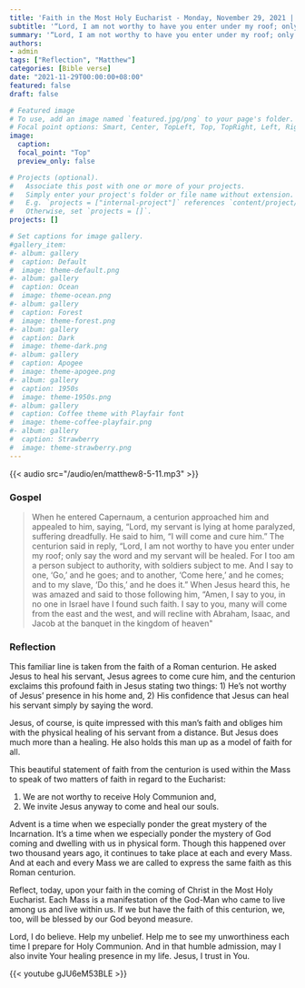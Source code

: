 ```yaml
---
title: 'Faith in the Most Holy Eucharist - Monday, November 29, 2021 | Matthew 8:5-11'
subtitle: '“Lord, I am not worthy to have you enter under my roof; only say the word and my servant will be healed.”  Mt. 8:8'
summary: '“Lord, I am not worthy to have you enter under my roof; only say the word and my servant will be healed.”  Mt. 8:8'
authors:
- admin
tags: ["Reflection", "Matthew"]
categories: [Bible verse]
date: "2021-11-29T00:00:00+08:00"
featured: false
draft: false

# Featured image
# To use, add an image named `featured.jpg/png` to your page's folder.
# Focal point options: Smart, Center, TopLeft, Top, TopRight, Left, Right, BottomLeft, Bottom, BottomRight
image:
  caption:
  focal_point: "Top"
  preview_only: false

# Projects (optional).
#   Associate this post with one or more of your projects.
#   Simply enter your project's folder or file name without extension.
#   E.g. `projects = ["internal-project"]` references `content/project/deep-learning/index.md`.
#   Otherwise, set `projects = []`.
projects: []

# Set captions for image gallery.
#gallery_item:
#- album: gallery
#  caption: Default
#  image: theme-default.png
#- album: gallery
#  caption: Ocean
#  image: theme-ocean.png
#- album: gallery
#  caption: Forest
#  image: theme-forest.png
#- album: gallery
#  caption: Dark
#  image: theme-dark.png
#- album: gallery
#  caption: Apogee
#  image: theme-apogee.png
#- album: gallery
#  caption: 1950s
#  image: theme-1950s.png
#- album: gallery
#  caption: Coffee theme with Playfair font
#  image: theme-coffee-playfair.png
#- album: gallery
#  caption: Strawberry
#  image: theme-strawberry.png
---
```


{{< audio src="/audio/en/matthew8-5-11.mp3" >}}

### Gospel
> When he entered Capernaum, a centurion approached him and appealed to him, saying, “Lord, my servant is lying at home paralyzed, suffering dreadfully. He said to him, “I will come and cure him.” The centurion said in reply, “Lord, I am not worthy to have you enter under my roof; only say the word and my servant will be healed. For I too am a person subject to authority, with soldiers subject to me. And I say to one, ‘Go,’ and he goes; and to another, ‘Come here,’ and he comes; and to my slave, ‘Do this,’ and he does it.” When Jesus heard this, he was amazed and said to those following him, “Amen, I say to you, in no one in Israel have I found such faith. I say to you, many will come from the east and the west, and will recline with Abraham, Isaac, and Jacob at the banquet in the kingdom of heaven"

### Reflection
This familiar line is taken from the faith of a Roman centurion.  He asked Jesus to heal his servant, Jesus agrees to come cure him, and the centurion exclaims this profound faith in Jesus stating two things: 1) He’s not worthy of Jesus’ presence in his home and, 2) His confidence that Jesus can heal his servant simply by saying the word.  

Jesus, of course, is quite impressed with this man’s faith and obliges him with the physical healing of his servant from a distance.  But Jesus does much more than a healing.  He also holds this man up as a model of faith for all.

This beautiful statement of faith from the centurion is used within the Mass to speak of two matters of faith in regard to the Eucharist:
  1. We are not worthy to receive Holy Communion and,
  2. We invite Jesus anyway to come and heal our souls.

Advent is a time when we especially ponder the great mystery of the Incarnation.  It’s a time when we especially ponder the mystery of God coming and dwelling with us in physical form.  Though this happened over two thousand years ago, it continues to take place at each and every Mass.  And at each and every Mass we are called to express the same faith as this Roman centurion.

Reflect, today, upon your faith in the coming of Christ in the Most Holy Eucharist.  Each Mass is a manifestation of the God-Man who came to live among us and live within us.  If we but have the faith of this centurion, we, too, will be blessed by our God beyond measure.

Lord, I do believe. Help my unbelief.  Help me to see my unworthiness each time I prepare for Holy Communion.  And in that humble admission, may I also invite Your healing presence in my life.  Jesus, I trust in You.

{{< youtube gJU6eM53BLE >}}
